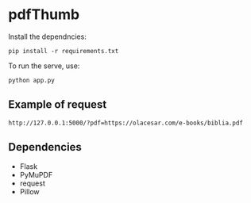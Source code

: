 # pdfThumb

Install the dependncies:

```shell
pip install -r requirements.txt
```

To run the serve, use:

```shell
python app.py
```

## Example of request

```shell
http://127.0.0.1:5000/?pdf=https://olacesar.com/e-books/biblia.pdf
```

## Dependencies

* Flask
* PyMuPDF
* request
* Pillow
